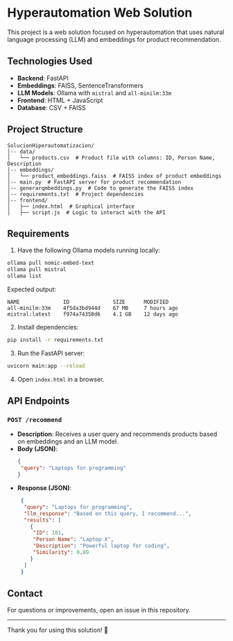 # Hyperautomation Web Solution

This project is a web solution focused on hyperautomation that uses natural language processing (LLM) and embeddings for product recommendation.

## Technologies Used
- **Backend**: FastAPI
- **Embeddings**: FAISS, SentenceTransformers
- **LLM Models**: Ollama with `mistral` and `all-minilm:33m`
- **Frontend**: HTML + JavaScript
- **Database**: CSV + FAISS

## Project Structure
```
SolucionHiperautomatizacion/
│-- data/
│   └── products.csv  # Product file with columns: ID, Person Name, Description
│-- embeddings/
│   └── product_embeddings.faiss  # FAISS index of product embeddings
│-- main.py  # FastAPI server for product recommendation
│-- generarqmbeddings.py  # Code to generate the FAISS index
│-- requirements.txt  # Project dependencies
│-- frontend/
│   ├── index.html  # Graphical interface
│   ├── script.js  # Logic to interact with the API
```

## Requirements
1. Have the following Ollama models running locally:
  ```bash
  ollama pull nomic-embed-text
  ollama pull mistral
  ollama list
  ```
  Expected output:
  ```
  NAME              ID              SIZE      MODIFIED
  all-minilm:33m    4f5da3bd944d    67 MB     7 hours ago
  mistral:latest    f974a74358d6    4.1 GB    12 days ago
  ```

2. Install dependencies:
  ```bash
  pip install -r requirements.txt
  ```

3. Run the FastAPI server:
  ```bash
  uvicorn main:app --reload
  ```

4. Open `index.html` in a browser.

## API Endpoints
### `POST /recommend`
- **Description**: Receives a user query and recommends products based on embeddings and an LLM model.
- **Body (JSON)**:
  ```json
  {
   "query": "Laptops for programming"
  }
  ```
- **Response (JSON)**:
  ```json
   {
    "query": "Laptops for programming",
    "llm_response": "Based on this query, I recommend...",
    "results": [
      {
       "ID": 101,
       "Person Name": "Laptop X",
       "Description": "Powerful laptop for coding",
       "Similarity": 0.89
      }
    ]
   }
   ```



## Contact
For questions or improvements, open an issue in this repository.

---
Thank you for using this solution! 🚀
